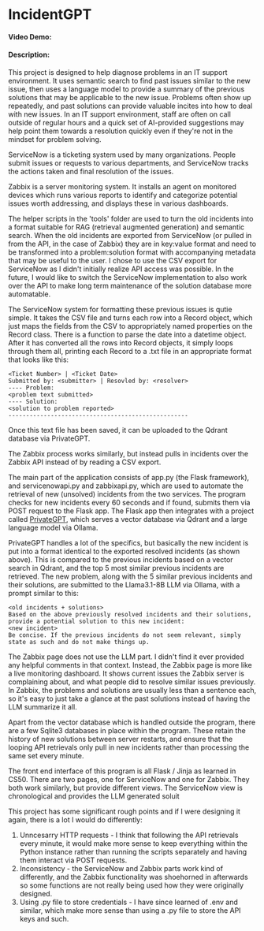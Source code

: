# IncidentGPT
#### Video Demo:  <URL HERE>
#### Description:
This project is designed to help diagnose problems in an IT support environment. It uses semantic search to find past issues similar to the new issue, then uses a language model to provide a summary of the previous solutions that may be applicable to the new issue. Problems often show up repeatedly, and past solutions can provide valuable incites into how to deal with new issues. In an IT support environment, staff are often on call outside of regular hours and a quick set of AI-provided suggestions may help point them towards a resolution quickly even if they're not in the mindset for problem solving.

ServiceNow is a ticketing system used by many organizations. People submit issues or requests to various departments, and ServiceNow tracks the actions taken and final resolution of the issues.

Zabbix is a server monitoring system. It installs an agent on monitored devices which runs various reports to identify and categorize potential issues worth addressing, and displays these in various dashboards.

The helper scripts in the 'tools' folder are used to turn the old incidents into a format suitable for RAG (retrieval augmented generation) and semantic search. When the old incidents are exported from ServiceNow (or pulled in from the API, in the case of Zabbix) they are in key:value format and need to be transformed into a problem:solution format with accompanying metadata that may be useful to the user. I chose to use the CSV export for ServiceNow as I didn't initially realize API access was possible. In the future, I would like to switch the ServiceNow implementation to also work over the API to make long term maintenance of the solution database more automatable.

The ServiceNow system for formatting these previous issues is qutie simple. It takes the CSV file and turns each row into a Record object, which just maps the fields from the CSV to appropriately named properties on the Record class. There is a function to parse the date into a datetime object. After it has converted all the rows into Record objects, it simply loops through them all, printing each Record to a .txt file in an appropriate format that looks like this:

```
<Ticket Number> | <Ticket Date>
Submitted by: <submitter> | Resovled by: <resolver>
---- Problem:
<problem text submitted>
---- Solution:
<solution to problem reported>
---------------------------------------------------
```
Once this text file has been saved, it can be uploaded to the Qdrant database via PrivateGPT.

The Zabbix process works similarly, but instead pulls in incidents over the Zabbix API instead of by reading a CSV export.

The main part of the application consists of app.py (the Flask framework), and servicenowapi.py and zabbixapi.py, which are used to automate the retrieval of new (unsolved) incidents from the two services. The program checks for new incidents every 60 seconds and if found, submits them via POST request to the Flask app. The Flask app then integrates with a project called [PrivateGPT](https://github.com/zylon-ai/private-gpt), which serves a vector database via Qdrant and a large language model via Ollama.

PrivateGPT handles a lot of the specifics, but basically the new incident is put into a format identical to the exported resolved incidents (as shown above). This is compared to the previous incidents based on a vector search in Qdrant, and the top 5 most similar previous incidents are retrieved. The new problem, along with the 5 similar previous incidents and their solutions, are submitted to the Llama3.1-8B LLM via Ollama, with a prompt similar to this:

```
<old incidents + solutions>
Based on the above previously resolved incidents and their solutions, provide a potential solution to this new incident:
<new incident>
Be concise. If the previous incidents do not seem relevant, simply state as such and do not make things up.
```

The Zabbix page does not use the LLM part. I didn't find it ever provided any helpful comments in that context. Instead, the Zabbix page is more like a live monitoring dashboard. It shows current issues the Zabbix server is complaining about, and what people did to resolve similar issues previously. In Zabbix, the problems and solutions are usually less than a sentence each, so it's easy to just take a glance at the past solutions instead of having the LLM summarize it all.

Apart from the vector database which is handled outside the program, there are a few Sqlite3 databases in place within the program. These retain the history of new solutions between server restarts, and ensure that the looping API retrievals only pull in new incidents rather than processing the same set every minute.

The front end interface of this program is all Flask / Jinja as learned in CS50. There are two pages, one for ServiceNow and one for Zabbix. They both work similarly, but provide different views. The ServiceNow view is chronological and provides the LLM generated soluit

This project has some significant rough points and if I were designing it again, there is a lot I would do differently:
1. Unncesarry HTTP requests - I think that following the API retrievals every minute, it would make more sense to keep everything within the Python instance rather than running the scripts separately and having them interact via POST requests.
2. Inconsistency - the ServiceNow and Zabbix parts work kind of differently, and the Zabbix functionality was shoehorned in afterwards so some functions are not really being used how they were originally designed.
3. Using .py file to store credentials - I have since learned of .env and similar, which make more sense than using a .py file to store the API keys and such.
